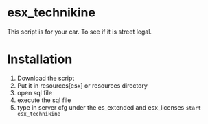 # esx_technikine
This script is for your car. To see if it is street legal.

# Installation
1. Download the script
2. Put it in resources\[esx] or resources directory
3. open sql file
4. execute the sql file
5. type in server cfg under the es_extended and esx_licenses
``start esx_technikine``
